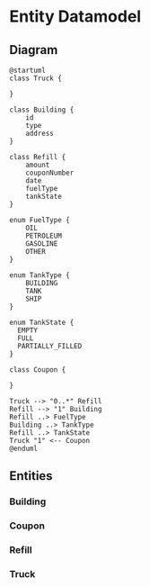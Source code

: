 # Entity Datamodel

## Diagram

```plantuml
@startuml
class Truck {

}

class Building {
    id 
    type
    address
}

class Refill {
    amount
    couponNumber
    date
    fuelType
    tankState
}

enum FuelType {
    OIL
    PETROLEUM
    GASOLINE
    OTHER
}

enum TankType {
    BUILDING
    TANK
    SHIP
}

enum TankState {
  EMPTY
  FULL
  PARTIALLY_FILLED
}

class Coupon {

}

Truck --> "0..*" Refill 
Refill --> "1" Building
Refill ..> FuelType
Building ..> TankType
Refill ..> TankState
Truck "1" <-- Coupon
@enduml

```

## Entities
### Building
### Coupon 
### Refill
### Truck